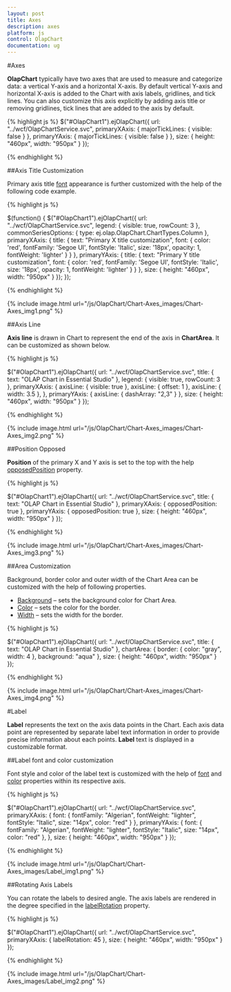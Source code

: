 ```yaml
---
layout: post
title: Axes
description: axes 
platform: js
control: OlapChart
documentation: ug
---
```


#Axes 

**OlapChart** typically have two axes that are used to measure and categorize data: a vertical Y-axis and a horizontal X-axis. By default vertical Y-axis and horizontal X-axis is added to the Chart with axis labels, gridlines, and tick lines. You can also customize this axis explicitly by adding axis title or removing gridlines, tick lines that are added to the axis by default.

{% highlight js %}
$("#OlapChart1").ejOlapChart({
    url: "../wcf/OlapChartService.svc",
    primaryXAxis: {
        majorTickLines: {
            visible: false
        }
    },
    primaryYAxis: {
        majorTickLines: {
            visible: false
        }
    },
    size: {
        height: "460px",
        width: "950px"
    }
});

{% endhighlight %}


##Axis Title Customization

Primary axis title [font](/js/api/ejChart#members:primaryxaxis-title-font) appearance is further customized with the help of the following code example.

{% highlight js %}

$(function() {
    $("#OlapChart1").ejOlapChart({
        url: "../wcf/OlapChartService.svc",
        legend: {
            visible: true,
            rowCount: 3
        },
        commonSeriesOptions: {
            type: ej.olap.OlapChart.ChartTypes.Column
        },
        primaryXAxis: {
            title: {
                text: "Primary X title customization",
                font: {
                    color: 'red',
                    fontFamily: 'Segoe UI',
                    fontStyle: 'Italic',
                    size: '18px',
                    opacity: 1,
                    fontWeight: 'lighter'
                }
            }
        },
        primaryYAxis: {
            title: {
                text: "Primary Y title customization",
                font: {
                    color: 'red',
                    fontFamily: 'Segoe UI',
                    fontStyle: 'Italic',
                    size: '18px',
                    opacity: 1,
                    fontWeight: 'lighter'
                }
            }
        },
        size: {
            height: "460px",
            width: "950px"
        }
    });
});


{% endhighlight %}

{% include image.html url="/js/OlapChart/Chart-Axes_images/Chart-Axes_img1.png" %}

##Axis Line

**Axis line** is drawn in Chart to represent the end of the axis in **ChartArea**. It can be customized as shown below.

{% highlight js %}

$("#OlapChart1").ejOlapChart({
    url: "../wcf/OlapChartService.svc",
    title: {
        text: "OLAP Chart in Essential Studio"
    },
    legend: {
        visible: true,
        rowCount: 3
    },
    primaryXAxis: {
        axisLine: {
            visible: true
        },
        axisLine: {
            offset: 1
        },
        axisLine: {
            width: 3.5
        },
    },
    primaryYAxis: {
        axisLine: {
            dashArray: "2,3"
        }
    },
    size: {
        height: "460px",
        width: "950px"
    }
});


{% endhighlight %}


{% include image.html url="/js/OlapChart/Chart-Axes_images/Chart-Axes_img2.png" %}

##Position Opposed

**Position** of the primary X and Y axis is set to the top with the help [opposedPosition](/js/api/ejChart#members:primaryxaxis-opposedposition) property.

{% highlight js %}

$("#OlapChart1").ejOlapChart({
    url: "../wcf/OlapChartService.svc",
    title: {
        text: "OLAP Chart in Essential Studio"
    },
    primaryXAxis: {
        opposedPosition: true
    },
    primaryYAxis: {
        opposedPosition: true
    },
    size: {
        height: "460px",
        width: "950px"
    }
});


{% endhighlight %}


{% include image.html url="/js/OlapChart/Chart-Axes_images/Chart-Axes_img3.png" %}

##Area Customization 

Background, border color and outer width of the Chart Area can be customized with the help of following properties.

* [Background](/js/api/ejChart#members:chartarea-background) – sets the background color for Chart Area.
* [Color](/js/api/ejChart#members:chartarea-border-color) – sets the color for the border.
* [Width](/js/api/ejChart#members:chartarea-border-width) – sets the width for the border.



{% highlight js %}

$("#OlapChart1").ejOlapChart({
    url: "../wcf/OlapChartService.svc",
    title: {
        text: "OLAP Chart in Essential Studio"
    },
    chartArea: {
        border: {
            color: "gray",
            width: 4
        },
        background: "aqua"
    },
    size: {
        height: "460px",
        width: "950px"
    }
});

{% endhighlight %}


{% include image.html url="/js/OlapChart/Chart-Axes_images/Chart-Axes_img4.png" %}

#Label

**Label** represents the text on the axis data points in the Chart. Each axis data point are represented by separate label text information in order to provide precise information about each points. **Label** text is displayed in a customizable format.

##Label font and color customization 

Font style and color of the label text is customized with the help of [font](/js/api/ejChart#members:primaryxaxis-font) and [color](/js/api/ejChart#members:primaryxaxis-font-fontstyle) properties within its respective axis.

{% highlight js %}

$("#OlapChart1").ejOlapChart({
    url: "../wcf/OlapChartService.svc",
    primaryXAxis: {
        font: {
            fontFamily: "Algerian",
            fontWeight: "lighter",
            fontStyle: "Italic",
            size: "14px",
            color: "red"
        }
    },
    primaryYAxis: {
        font: {
            fontFamily: "Algerian",
            fontWeight: "lighter",
            fontStyle: "Italic",
            size: "14px",
            color: "red"
        },
    },
    size: {
        height: "460px",
        width: "950px"
    }
});


{% endhighlight %}

{% include image.html url="/js/OlapChart/Chart-Axes_images/Label_img1.png" %}

##Rotating Axis Labels

You can rotate the labels to desired angle. The axis labels are rendered in the degree specified in the [labelRotation](/js/api/ejChart#members:primaryxaxis-labelrotation) property.

{% highlight js %}

$("#OlapChart1").ejOlapChart({
    url: "../wcf/OlapChartService.svc",
    primaryXAxis: {
        labelRotation: 45
    },
    size: {
        height: "460px",
        width: "950px"
    }
});


{% endhighlight %}


{% include image.html url="/js/OlapChart/Chart-Axes_images/Label_img2.png" %}

